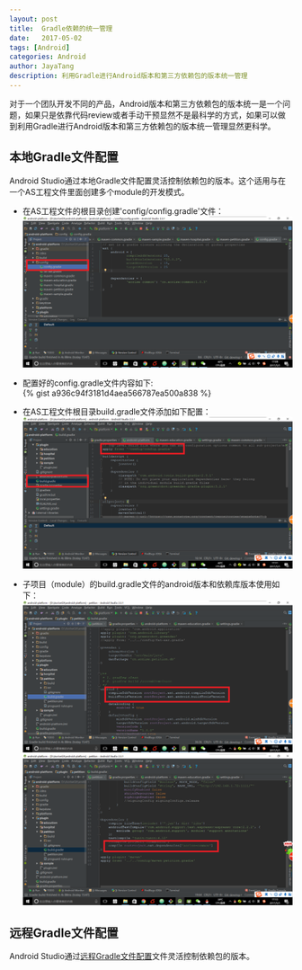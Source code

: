 ```yaml
---
layout: post  
title:  Gradle依赖的统一管理  
date:   2017-05-02 
tags: [Android]  
categories: Android  
author: JayaTang  
description: 利用Gradle进行Android版本和第三方依赖包的版本统一管理
---
```

对于一个团队开发不同的产品，Android版本和第三方依赖包的版本统一是一个问题，如果只是依靠代码review或者手动干预显然不是最科学的方式，如果可以做到利用Gradle进行Android版本和第三方依赖包的版本统一管理显然更科学。

## 本地Gradle文件配置
Android Studio通过本地Gradle文件配置灵活控制依赖包的版本。这个适用与在一个AS工程文件里面创建多个module的开发模式。

- 在AS工程文件的根目录创建'config/config.gradle'文件：  
![config.gradle](/assets/img/gradle-config/01.png)

- 配置好的config.gradle文件内容如下:  
{% gist a936c94f3181d4aea566787ea500a838 %}

- 在AS工程文件根目录build.gradle文件添加如下配置： 
![build.gradle](/assets/img/gradle-config/02.png)

- 子项目（module）的build.gradle文件的android版本和依赖库版本使用如下： 
![android版本](/assets/img/gradle-config/03.png)  
![依赖包版本](/assets/img/gradle-config/04.png)  

## 远程Gradle文件配置
Android Studio通过[远程Gradle文件配置](https://github.com/zmywly8866/ApplyRemoteGradleSample)文件灵活控制依赖包的版本。